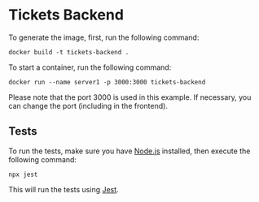 # Tickets Backend

To generate the image, first, run the following command:

    docker build -t tickets-backend .

To start a container, run the following command:

    docker run --name server1 -p 3000:3000 tickets-backend

Please note that the port 3000 is used in this example. If necessary, you can change the port (including in the frontend).

## Tests
To run the tests, make sure you have [Node.js](https://nodejs.org/) installed, then execute the following command:

    npx jest

This will run the tests using [Jest](https://jestjs.io/).